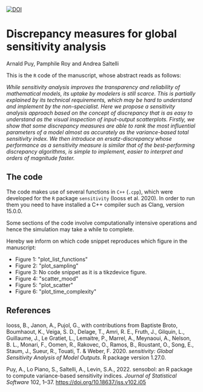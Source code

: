 [![DOI](https://zenodo.org/badge/DOI/10.5281/zenodo.10458896.svg)](https://doi.org/10.5281/zenodo.10458896)

# Discrepancy measures for global sensitivity analysis

Arnald Puy, Pamphile Roy and Andrea Saltelli

This is the ``R`` code of the manuscript, whose abstract reads as follows:

*While sensitivity analysis improves the transparency and reliability of mathematical models, its uptake by modelers is still scarce. This is partially explained by its technical requirements, which may be hard to understand and implement by the non-specialist. Here we propose a sensitivity analysis approach based on the concept of discrepancy that is as easy to understand as the visual inspection of input-output scatterplots. Firstly, we show that some discrepancy measures are able to rank the most influential parameters of a model almost as accurately as the variance-based total sensitivity index. We then introduce an ersatz-discrepancy whose performance as a sensitivity measure is similar that of the best-performing discrepancy algorithms, is simple to implement, easier to interpret and orders of magnitude faster.*

## The code

The code makes use of several functions in ``C++`` (``.cpp``), which were developed for the ``R`` package ``sensitivity`` (Iooss et al. 2020). In order to run them you need to have installed a C++ compiler such as Clang, version 15.0.0.

Some sections of the code involve computationally intensive operations and hence the simulation may take a while to complete.

Hereby we inform on which code snippet reproduces which figure in the manuscript:
* Figure 1: "plot_list_functions"
* Figure 2: "plot_sampling"
* Figure 3: No code snippet as it is a tikzdevice figure.
* Figure 4: "scatter_mood"
* Figure 5: "plot_scatter"
* Figure 6: "plot_time_complexity"

## References

Iooss, B., Janon, A., Pujol, G., with contributions from Baptiste Broto, Boumhaout, K., Veiga, S. D., Delage, T., Amri, R. E., Fruth, J., Gilquin, L., Guillaume, J., Le Gratiet, L., Lemaitre, P., Marrel, A., Meynaoui, A., Nelson, B. L., Monari, F., Oomen, R., Rakovec, O., Ramos, B., Roustant, O., Song, E., Staum, J., Sueur, R., Touati, T. & Weber, F. 2020. *sensitivity: Global Sensitivity Analysis of Model Outputs*. R package version 1.27.0.

Puy, A., Lo Piano, S., Saltelli, A., Levin, S.A., 2022. sensobol: an R package to compute variance-based sensitivity indices. *Journal of Statistical Software* 102, 1–37. https://doi.org/10.18637/jss.v102.i05



